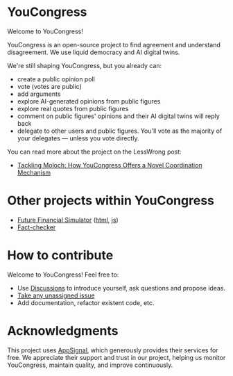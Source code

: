 # YouCongress

Welcome to YouCongress!

YouCongress is an open-source project to find agreement and understand disagreement.
We use liquid democracy and AI digital twins.

We're still shaping YouCongress, but you already can:
- create a public opinion poll
- vote (votes are public)
- add arguments
- explore AI-generated opinions from public figures
- explore real quotes from public figures
- comment on public figures' opinions and their AI digital twins will reply back
- delegate to other users and public figures. You'll vote as the majority of your delegates — unless you vote directly.

You can read more about the project on the LessWrong post:
- [Tackling Moloch: How YouCongress Offers a Novel Coordination Mechanism](https://www.lesswrong.com/posts/4KjiZeAWc7Yv9oyCb/tackling-moloch-how-youcongress-offers-a-novel-coordination)

# Other projects within YouCongress
- [Future Financial Simulator](https://youcongress.org/sim) ([html](https://github.com/youcongress/youcongress/blob/main/lib/you_congress_web/controllers/sim_html/index.html.heex), [js](https://github.com/youcongress/youcongress/blob/main/assets/js/sim.js))
- [Fact-checker](https://youcongress.org/fact-checker)

# How to contribute
Welcome to YouCongress! Feel free to:
- Use [Discussions](https://github.com/youcongress/youcongress/discussions) to introduce yourself, ask questions and propose ideas.
- [Take any unassigned issue](https://github.com/youcongress/youcongress/issues)
- Add documentation, refactor existent code, etc.

# Acknowledgments
This project uses [AppSignal](https://www.appsignal.com), which generously provides their services for free. We appreciate their support and trust in our project, helping us monitor YouCongress, maintain quality, and improve continuously.

